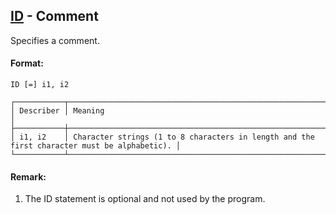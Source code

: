 ## [ID](https://help.hexagonmi.com/bundle/MSC_Nastran_2022.4/page/Nastran_Combined_Book/qrg/executive/TOC.ID.xhtml) - Comment

Specifies a comment.

#### Format:

```nastran
ID [=] i1, i2
```

```text
┌───────────┬─────────────────────────────────────────────────────────────────────────────────────────────┐
│ Describer │ Meaning                                                                                     │
├───────────┼─────────────────────────────────────────────────────────────────────────────────────────────┤
│ i1, i2    │ Character strings (1 to 8 characters in length and the first character must be alphabetic). │
└───────────┴─────────────────────────────────────────────────────────────────────────────────────────────┘
```

#### Remark:

1. The ID statement is optional and not used by the program.
